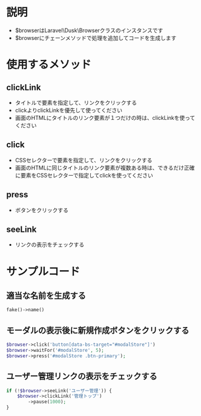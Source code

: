 # 説明
- $browserはLaravel\Dusk\Browserクラスのインスタンスです
- $browserにチェーンメソッドで処理を追加してコードを生成します

# 使用するメソッド
## clickLink
- タイトルで要素を指定して、リンクをクリックする
- clickよりclickLinkを優先して使ってください
- 画面のHTMLにタイトルのリンク要素が１つだけの時は、clickLinkを使ってください

## click
- CSSセレクターで要素を指定して、リンクをクリックする
- 画面のHTMLに同じタイトルのリンク要素が複数ある時は、できるだけ正確に要素をCSSセレクターで指定してclickを使ってください

## press
- ボタンをクリックする

## seeLink
- リンクの表示をチェックする

# サンプルコード
## 適当な名前を生成する
```php
fake()->name()
```

## モーダルの表示後に新規作成ボタンをクリックする
```php
$browser->click('button[data-bs-target="#modalStore"]')
$browser->waitFor('#modalStore', 5);
$browser->press('#modalStore .btn-primary');
```

## ユーザー管理リンクの表示をチェックする
```php
if (!$browser->seeLink('ユーザー管理')) {
	$browser->clickLink('管理トップ')
		->pause(1000);
}
```
